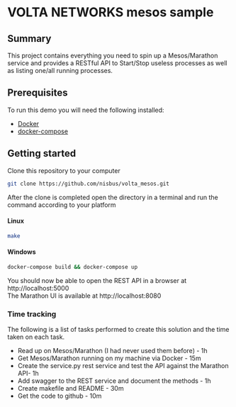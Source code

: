 # VOLTA NETWORKS mesos sample

## Summary

This project contains everything you need to spin up a Mesos/Marathon service and provides a RESTful API
to Start/Stop useless processes as well as listing one/all running processes.

## Prerequisites

To run this demo you will need the following installed:
 *  [Docker](https://www.docker.com/get-started) 
 *  [docker-compose](https://docs.docker.com/compose/install/)
 
## Getting started

Clone this repository to your computer
```bash
git clone https://github.com/nisbus/volta_mesos.git
```

After the clone is completed open the directory in a terminal and run the command according to your platform

#### Linux
```bash
make
```

#### Windows
```bash
docker-compose build && docker-compose up
```

You should now be able to open the REST API in a browser at http://localhost:5000  
The Marathon UI is available at http://localhost:8080


### Time tracking

The following is a list of tasks performed to create this solution and the time taken on each task.

* Read up on Mesos/Marathon (I had never used them before) - 1h
* Get Mesos/Marathon running on my machine via Docker - 15m
* Create the service.py rest service and test the API against the Marathon API- 1h
* Add swagger to the REST service and document the methods - 1h
* Create makefile and README - 30m
* Get the code to github - 10m  

 
 
 
